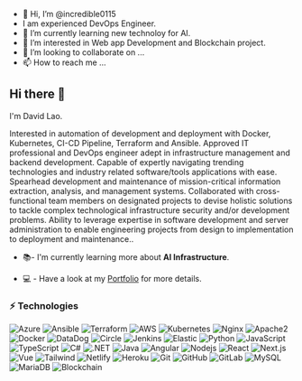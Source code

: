 - 👋 Hi, I’m @incredible0115
- I am experienced DevOps Engineer.
- 🌱 I’m currently learning new technoloy for AI.
- 👀 I’m interested in Web app Development and Blockchain project.
- 💞️ I’m looking to collaborate on ...
- 📫 How to reach me ...

## Hi there 👋

 I'm David Lao. 

Interested in automation of development and deployment with Docker, Kubernetes, CI-CD Pipeline, Terraform and Ansible. Approved IT professional and DevOps engineer adept in infrastructure management and backend development. Capable of expertly navigating trending technologies and industry related software/tools applications with ease.
Spearhead development and maintenance of mission-critical information extraction, analysis, and management systems. Collaborated with cross-functional team members on designated projects to devise holistic solutions to tackle complex technological infrastructure security and/or development problems.
Ability to leverage expertise in software development and server administration to enable engineering projects from design to implementation to deployment and maintenance..

- 📚- I'm currently learning more about **AI Infrastructure**.

- :computer: - Have a look at my [Portfolio](https://incredible0115.github.io) for more details.

### ⚡ Technologies

![Azure](https://img.shields.io/badge/Azure_DevOps-0078D7?style=for-the-badge&logo=azure-devops&logoColor=white)
![Ansible](https://img.shields.io/badge/Ansible-000000?style=for-the-badge&logo=ansible&logoColor=white)
![Terraform](https://img.shields.io/badge/Terraform-7B42BC?style=for-the-badge&logo=terraform&logoColor=white)
![AWS](https://img.shields.io/badge/Amazon_AWS-FF9900?style=for-the-badge&logo=amazonaws&logoColor=white)
![Kubernetes](https://img.shields.io/badge/Kubernetes-3069DE?style=for-the-badge&logo=kubernetes&logoColor=white)
![Nginx](https://img.shields.io/badge/Nginx-009639?style=for-the-badge&logo=nginx&logoColor=white)
![Apache2](https://img.shields.io/badge/Apache--2.0-green?style=for-the-badge)
![Docker](https://img.shields.io/badge/Docker-2CA5E0?style=for-the-badge&logo=docker&logoColor=white)
![DataDog](https://img.shields.io/badge/DATADOG-632CA6?style=for-the-badge&logo=datadog&logoColor=white)
![Circle](https://img.shields.io/badge/circleci-343434?style=for-the-badge&logo=circleci&logoColor=white)
![Jenkins](https://img.shields.io/badge/Jenkins-49728B?style=for-the-badge&logo=jenkins&logoColor=white)
![Elastic](https://img.shields.io/badge/elastic%20cloud-005571?style=for-the-badge&logo=elasticcloud&logoColor=white)
![Python](https://img.shields.io/badge/Python-FFD43B?style=for-the-badge&logo=python&logoColor=blue)
![JavaScript](https://img.shields.io/badge/JavaScript-F7DF1E?style=for-the-badge&logo=javascript&logoColor=black)
![TypeScript](https://img.shields.io/badge/TypeScript-007ACC?style=for-the-badge&logo=typescript&logoColor=white)
![C#](https://img.shields.io/badge/C%23-239120?style=for-the-badge&logo=c-sharp&logoColor=white)
![.NET](https://img.shields.io/badge/.NET-5C2D91?style=for-the-badge&logo=.net&logoColor=white)
![Java](https://img.shields.io/badge/Java-ED8B00?style=for-the-badge&logo=java&logoColor=white)
![Angular](https://img.shields.io/badge/Angular-DD0031?style=for-the-badge&logo=angular&logoColor=white)
![Nodejs](https://img.shields.io/badge/Node.js-43853D?style=for-the-badge&logo=node.js&logoColor=black)
![React](https://img.shields.io/badge/React-20232A?style=for-the-badge&logo=react&logoColor=61DAFB)
![Next.js](https://img.shields.io/badge/next%20js-000000?style=for-the-badge&logo=nextdotjs&logoColor=white)
![Vue](https://img.shields.io/badge/Vue%20js-35495E?style=for-the-badge&logo=vuedotjs&logoColor=4FC08D)
![Tailwind](https://img.shields.io/badge/Tailwind_CSS-38B2AC?style=for-the-badge&logo=tailwind-css&logoColor=white)
![Netlify](https://img.shields.io/badge/Netlify-00C7B7?style=for-the-badge&logo=netlify&logoColor=white)
![Heroku](https://img.shields.io/badge/Heroku-430098?style=for-the-badge&logo=heroku&logoColor=white)
![Git](https://img.shields.io/badge/-Git-black?style=flat-square&logo=git)
![GitHub](https://img.shields.io/badge/GitHub-100000?style=for-the-badge&logo=github&logoColor=white)
![GitLab](https://img.shields.io/badge/GitLab-330F63?style=for-the-badge&logo=gitlab&logoColor=white)
![MySQL](https://img.shields.io/badge/MySQL-00000F?style=for-the-badge&logo=mysql&logoColor=white)
![MariaDB](https://img.shields.io/badge/MariaDB-003545?style=for-the-badge&logo=mariadb&logoColor=white)
![Blockchain](https://img.shields.io/badge/Blockchain.com-121D33?logo=blockchaindotcom&logoColor=fff&style=for-the-badge)
